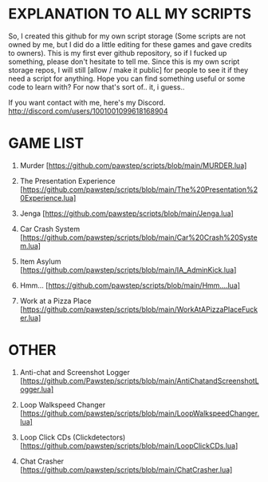 # EXPLANATION TO ALL MY SCRIPTS
So, I created this github for my own script storage (Some scripts are not owned by me, but I did do a little editing for these games and gave credits to owners).
This is my first ever github repository, so if I fucked up something, please don't hesitate to tell me.
Since this is my own script storage repos, I will still [allow / make it public] for people to see it if they need a script for anything.
Hope you can find something useful or some code to learn with?
For now that's sort of.. it, i guess..

If you want contact with me, here's my Discord. http://discord.com/users/1001001099618168904

# GAME LIST
1. Murder
[https://github.com/pawstep/scripts/blob/main/MURDER.lua]

2. The Presentation Experience
[https://github.com/pawstep/scripts/blob/main/The%20Presentation%20Experience.lua]

3. Jenga
[https://github.com/pawstep/scripts/blob/main/Jenga.lua]

4. Car Crash System
[https://github.com/pawstep/scripts/blob/main/Car%20Crash%20System.lua]

5. Item Asylum
[https://github.com/pawstep/scripts/blob/main/IA_AdminKick.lua]

6. Hmm...
[https://github.com/pawstep/scripts/blob/main/Hmm....lua]

7. Work at a Pizza Place
[https://github.com/pawstep/scripts/blob/main/WorkAtAPizzaPlaceFucker.lua]

# OTHER
1. Anti-chat and Screenshot Logger
[https://github.com/Pawstep/scripts/blob/main/AntiChatandScreenshotLogger.lua]

2. Loop Walkspeed Changer
[https://github.com/pawstep/scripts/blob/main/LoopWalkspeedChanger.lua]

3. Loop Click CDs (Clickdetectors)
[https://github.com/pawstep/scripts/blob/main/LoopClickCDs.lua]

4. Chat Crasher
[https://github.com/pawstep/scripts/blob/main/ChatCrasher.lua]

